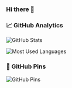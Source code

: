### Hi there 👋

<!--
**CanvaChen/CanvaChen** is a ✨ _special_ ✨ repository because its `README.md` (this file) appears on your GitHub profile.

Here are some ideas to get you started:

- 🔭 I’m currently working on ...
- 🌱 I’m currently learning ...
- 👯 I’m looking to collaborate on ...
- 🤔 I’m looking for help with ...
- 💬 Ask me about ...
- 📫 How to reach me: ...
- 😄 Pronouns: ...
- ⚡ Fun fact: ...
-->

### 📈 GitHub Analytics

![GitHub Stats](https://github-readme-stats.vercel.app/api?username=CanvaChen&show_icons=true&include_all_commits=false&count_private=true&hide=commits,prs,issues,contribs&&show=discussions_started)

![Most Used Languages](https://github-readme-stats.vercel.app/api/top-langs?username=CanvaChen&langs_count=8)

### 👀 GitHub Pins

![GitHub Pins](https://github-readme-stats.vercel.app/api/pin/?username=CanvaChen&repo=llm-dataset-chinese-poetry)

